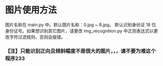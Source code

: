 # 图片使用方法

图片名称在 main.py 中。默认图片名称：0.jpg ~ 8.jpg。
默认识别身份证 18 位身份证号。如果想识别其它图片，请更改 img_recognition.py 中正则表达式以更改字符过滤规则，否则会报错。

### 【注】只能识别正向且倾斜幅度不是很大的图片，，，请不要为难这个程序233